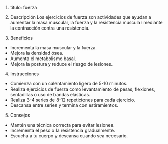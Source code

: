 1. titulo: fuerza

2. Descripción
Los ejercicios de fuerza son actividades que ayudan a aumentar la masa muscular, la fuerza y la resistencia muscular mediante la contracción contra una resistencia.

3. Beneficios
- Incrementa la masa muscular y la fuerza.
- Mejora la densidad ósea.
- Aumenta el metabolismo basal.
- Mejora la postura y reduce el riesgo de lesiones.

4. Instrucciones
- Comienza con un calentamiento ligero de 5-10 minutos.
- Realiza ejercicios de fuerza como levantamiento de pesas, flexiones, sentadillas o uso de bandas elásticas.
- Realiza 3-4 series de 8-12 repeticiones para cada ejercicio.
- Descansa entre series y termina con estiramientos.

5. Consejos
- Mantén una técnica correcta para evitar lesiones.
- Incrementa el peso o la resistencia gradualmente.
- Escucha a tu cuerpo y descansa cuando sea necesario.